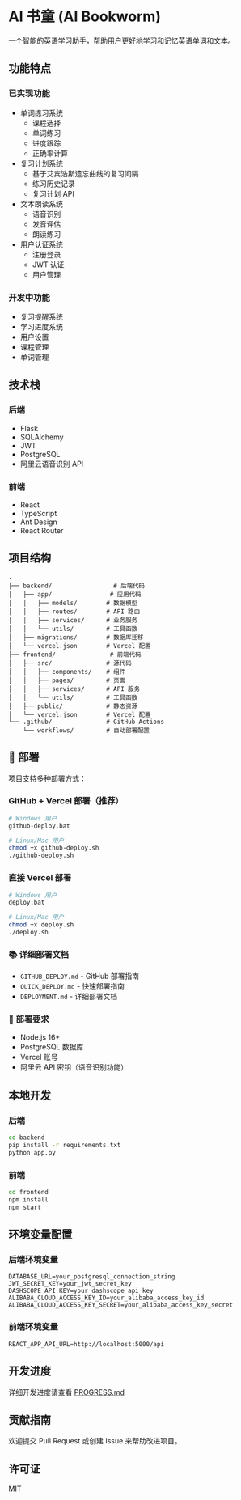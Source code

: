 # AI 书童 (AI Bookworm)

一个智能的英语学习助手，帮助用户更好地学习和记忆英语单词和文本。

## 功能特点

### 已实现功能
- 单词练习系统
  - 课程选择
  - 单词练习
  - 进度跟踪
  - 正确率计算
- 复习计划系统
  - 基于艾宾浩斯遗忘曲线的复习间隔
  - 练习历史记录
  - 复习计划 API
- 文本朗读系统
  - 语音识别
  - 发音评估
  - 朗读练习
- 用户认证系统
  - 注册登录
  - JWT 认证
  - 用户管理

### 开发中功能
- 复习提醒系统
- 学习进度系统
- 用户设置
- 课程管理
- 单词管理

## 技术栈

### 后端
- Flask
- SQLAlchemy
- JWT
- PostgreSQL
- 阿里云语音识别 API

### 前端
- React
- TypeScript
- Ant Design
- React Router

## 项目结构
```
.
├── backend/                 # 后端代码
│   ├── app/                # 应用代码
│   │   ├── models/        # 数据模型
│   │   ├── routes/        # API 路由
│   │   ├── services/      # 业务服务
│   │   └── utils/         # 工具函数
│   ├── migrations/        # 数据库迁移
│   └── vercel.json        # Vercel 配置
├── frontend/               # 前端代码
│   ├── src/               # 源代码
│   │   ├── components/    # 组件
│   │   ├── pages/         # 页面
│   │   ├── services/      # API 服务
│   │   └── utils/         # 工具函数
│   ├── public/            # 静态资源
│   └── vercel.json        # Vercel 配置
└── .github/               # GitHub Actions
    └── workflows/         # 自动部署配置
```

## 🚀 部署

项目支持多种部署方式：

### GitHub + Vercel 部署（推荐）
```bash
# Windows 用户
github-deploy.bat

# Linux/Mac 用户
chmod +x github-deploy.sh
./github-deploy.sh
```

### 直接 Vercel 部署
```bash
# Windows 用户
deploy.bat

# Linux/Mac 用户
chmod +x deploy.sh
./deploy.sh
```

### 📚 详细部署文档
- `GITHUB_DEPLOY.md` - GitHub 部署指南
- `QUICK_DEPLOY.md` - 快速部署指南
- `DEPLOYMENT.md` - 详细部署文档

### 🔧 部署要求
- Node.js 16+
- PostgreSQL 数据库
- Vercel 账号
- 阿里云 API 密钥（语音识别功能）

## 本地开发

### 后端
```bash
cd backend
pip install -r requirements.txt
python app.py
```

### 前端
```bash
cd frontend
npm install
npm start
```

## 环境变量配置

### 后端环境变量
```
DATABASE_URL=your_postgresql_connection_string
JWT_SECRET_KEY=your_jwt_secret_key
DASHSCOPE_API_KEY=your_dashscope_api_key
ALIBABA_CLOUD_ACCESS_KEY_ID=your_alibaba_access_key_id
ALIBABA_CLOUD_ACCESS_KEY_SECRET=your_alibaba_access_key_secret
```

### 前端环境变量
```
REACT_APP_API_URL=http://localhost:5000/api
```

## 开发进度
详细开发进度请查看 [PROGRESS.md](./PROGRESS.md)

## 贡献指南
欢迎提交 Pull Request 或创建 Issue 来帮助改进项目。

## 许可证
MIT
